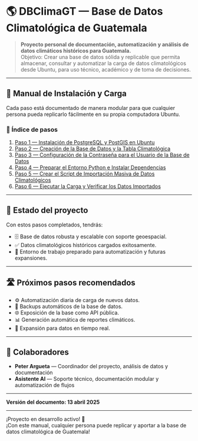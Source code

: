 # 🌎 DBClimaGT — Base de Datos Climatológica de Guatemala

> **Proyecto personal de documentación, automatización y análisis de datos climáticos históricos para Guatemala.**  
> Objetivo: Crear una base de datos sólida y replicable que permita almacenar, consultar y automatizar la carga de datos climatológicos desde Ubuntu, para uso técnico, académico y de toma de decisiones.

---

## 📖 Manual de Instalación y Carga

Cada paso está documentado de manera modular para que cualquier persona pueda replicarlo fácilmente en su propia computadora Ubuntu.

### 🧭 Índice de pasos

1. [Paso 1 — Instalación de PostgreSQL y PostGIS en Ubuntu](docs/01_instalacion_postgres_postgis.md)
2. [Paso 2 — Creación de la Base de Datos y la Tabla Climatológica](docs/02_creacion_base_tabla.md)
3. [Paso 3 — Configuración de la Contraseña para el Usuario de la Base de Datos](docs/03_configuracion_usuario_postgres.md)
4. [Paso 4 — Preparar el Entorno Python e Instalar Dependencias](docs/04_entorno_python_dependencias.md)
5. [Paso 5 — Crear el Script de Importación Masiva de Datos Climatológicos](docs/05_script_importacion.md)
6. [Paso 6 — Ejecutar la Carga y Verificar los Datos Importados](docs/06_ejecucion_importacion_verificacion.md)

---

## 🚀 Estado del proyecto

Con estos pasos completados, tendrás:

- 🗄️ Base de datos robusta y escalable con soporte geoespacial.
- ✅ Datos climatológicos históricos cargados exitosamente.
- 🔧 Entorno de trabajo preparado para automatización y futuras expansiones.

---

## 🛣️ Próximos pasos recomendados

- ⚙️ Automatización diaria de carga de nuevos datos.
- 💾 Backups automáticos de la base de datos.
- 🌐 Exposición de la base como API pública.
- 📊 Generación automática de reportes climáticos.
- 🚀 Expansión para datos en tiempo real.

---

## 🤝 Colaboradores

- **Peter Argueta** — Coordinador del proyecto, análisis de datos y documentación
- **Asistente AI** — Soporte técnico, documentación modular y automatización de flujos

---

**Versión del documento: 13 abril 2025**

---

¡Proyecto en desarrollo activo! 🚀  
¡Con este manual, cualquier persona puede replicar y aportar a la base de datos climatológica de Guatemala!
